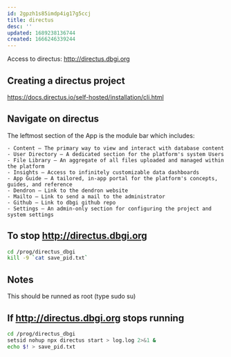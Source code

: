 ```yaml
---
id: 2gpzh1s85imdp4ig17g5ccj
title: directus
desc: ''
updated: 1689238136744
created: 1666246339244
---
```


Access to directus: http://directus.dbgi.org


## Creating a directus project

https://docs.directus.io/self-hosted/installation/cli.html

## Navigate on directus

The leftmost section of the App is the module bar which includes:

    - Content — The primary way to view and interact with database content
    - User Directory — A dedicated section for the platform's system Users
    - File Library — An aggregate of all files uploaded and managed within the platform
    - Insights — Access to infinitely customizable data dashboards
    - App Guide — A tailored, in-app portal for the platform's concepts, guides, and reference
    - Dendron — Link to the dendron website
    - Mailto — Link to send a mail to the administrator
    - Github — Link to dbgi github repo
    - Settings — An admin-only section for configuring the project and system settings

## To stop http://directus.dbgi.org
```bash
cd /prog/directus_dbgi
kill -9 `cat save_pid.txt`
```

## Notes
This should be runned as root (type sudo su)

## If http://directus.dbgi.org stops running
```bash
cd /prog/directus_dbgi              
setsid nohup npx directus start > log.log 2>&1 &
echo $! > save_pid.txt
```

